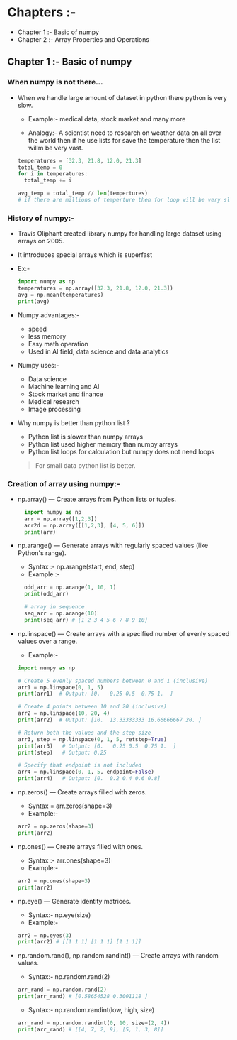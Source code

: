# Chapters :-

- Chapter 1 :- Basic of numpy
- Chapter 2 :- Array Properties and Operations

## Chapter 1 :- Basic of numpy

### When numpy is not there...

- When we handle large amount of dataset in python there python is very slow.

  - Example:- medical data, stock market and many more

  - Analogy:- A scientist need to research on weather data on all over the world then if he use lists for save the temperature then the list willm be very vast.

  ```python
  temperatures = [32.3, 21.8, 12.0, 21.3]
  totaL_temp = 0
  for i in temperatures:
    total_temp += i

  avg_temp = total_temp // len(tempertures)
  # if there are millions of temperture then for loop will be very slow and time consuming. so here numpy comes into picture.
  ```

### History of numpy:-

- Travis Oliphant created library numpy for handling large dataset using arrays on 2005.
- It introduces special arrays which is superfast
- Ex:-

  ```python
  import numpy as np
  temperatures = np.array([32.3, 21.8, 12.0, 21.3])
  avg = np.mean(temperatures)
  print(avg)
  ```

- Numpy advantages:-

  - speed
  - less memory
  - Easy math operation
  - Used in AI field, data science and data analytics

- Numpy uses:-

  - Data science
  - Machine learning and AI
  - Stock market and finance
  - Medical research
  - Image processing

- Why numpy is better than python list ?

  - Python list is slower than numpy arrays
  - Python list used higher memory than numpy arrays
  - Python list loops for calculation but numpy does not need loops

  > For small data python list is better.

### Creation of array using numpy:-

- np.array() — Create arrays from Python lists or tuples.

  ```python
    import numpy as np
    arr = np.array([1,2,3])
    arr2d = np.array([[1,2,3], [4, 5, 6]])
    print(arr)
  ```

- np.arange() — Generate arrays with regularly spaced values (like Python's range).

  - Syntax :- np.arange(start, end, step)
  - Example :-

  ```python
    odd_arr = np.arange(1, 10, 1)
    print(odd_arr)

    # array in sequence
    seq_arr = np.arange(10)
    print(seq_arr) # [1 2 3 4 5 6 7 8 9 10]
  ```

- np.linspace() — Create arrays with a specified number of evenly spaced values over a range.

  - Example:-

  ```python
  import numpy as np

  # Create 5 evenly spaced numbers between 0 and 1 (inclusive)
  arr1 = np.linspace(0, 1, 5)
  print(arr1)  # Output: [0.   0.25 0.5  0.75 1.  ]

  # Create 4 points between 10 and 20 (inclusive)
  arr2 = np.linspace(10, 20, 4)
  print(arr2)  # Output: [10.  13.33333333 16.66666667 20. ]

  # Return both the values and the step size
  arr3, step = np.linspace(0, 1, 5, retstep=True)
  print(arr3)   # Output: [0.   0.25 0.5  0.75 1.  ]
  print(step)   # Output: 0.25

  # Specify that endpoint is not included
  arr4 = np.linspace(0, 1, 5, endpoint=False)
  print(arr4)   # Output: [0.  0.2 0.4 0.6 0.8]

  ```

- np.zeros() — Create arrays filled with zeros.

  - Syntax = arr.zeros(shape=3)
  - Example:-

  ```python
  arr2 = np.zeros(shape=3)
  print(arr2)
  ```

- np.ones() — Create arrays filled with ones.

  - Syntax :- arr.ones(shape=3)
  - Example:-

  ```python
  arr2 = np.ones(shape=3)
  print(arr2)
  ```

- np.eye() — Generate identity matrices.

  - Syntax:- np.eye(size)
  - Example:-

  ```python
  arr2 = np.eyes(3)
  print(arr2) # [[1 1 1] [1 1 1] [1 1 1]]
  ```

- np.random.rand(), np.random.randint() — Create arrays with random values.

  - Syntax:- np.random.rand(2)

  ```python
  arr_rand = np.random.rand(2)
  print(arr_rand) # [0.58654528 0.3001118 ]
  ```

  - Syntax:- np.random.randint(low, high, size)

  ```python
  arr_rand = np.random.randint(0, 10, size=(2, 4))
  print(arr_rand) # [[4, 7, 2, 9], [5, 1, 3, 8]]
  ```

